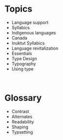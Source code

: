 # Topics

- Language support
- Syllabics
- Indigenous languages
- Canada
- Inuktut Syllabics
- Language revitalization
- Essentials
- Type Design
- Typography
- Using type

<br>


# Glossary

- Contrast
- Alternates
- Readability
- Shaping
- Typsetting